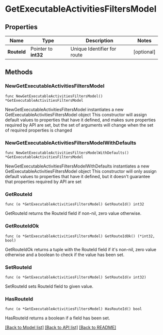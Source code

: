 # GetExecutableActivitiesFiltersModel

## Properties

Name | Type | Description | Notes
------------ | ------------- | ------------- | -------------
**RouteId** | Pointer to **int32** | Unique Identifier for route | [optional] 

## Methods

### NewGetExecutableActivitiesFiltersModel

`func NewGetExecutableActivitiesFiltersModel() *GetExecutableActivitiesFiltersModel`

NewGetExecutableActivitiesFiltersModel instantiates a new GetExecutableActivitiesFiltersModel object
This constructor will assign default values to properties that have it defined,
and makes sure properties required by API are set, but the set of arguments
will change when the set of required properties is changed

### NewGetExecutableActivitiesFiltersModelWithDefaults

`func NewGetExecutableActivitiesFiltersModelWithDefaults() *GetExecutableActivitiesFiltersModel`

NewGetExecutableActivitiesFiltersModelWithDefaults instantiates a new GetExecutableActivitiesFiltersModel object
This constructor will only assign default values to properties that have it defined,
but it doesn't guarantee that properties required by API are set

### GetRouteId

`func (o *GetExecutableActivitiesFiltersModel) GetRouteId() int32`

GetRouteId returns the RouteId field if non-nil, zero value otherwise.

### GetRouteIdOk

`func (o *GetExecutableActivitiesFiltersModel) GetRouteIdOk() (*int32, bool)`

GetRouteIdOk returns a tuple with the RouteId field if it's non-nil, zero value otherwise
and a boolean to check if the value has been set.

### SetRouteId

`func (o *GetExecutableActivitiesFiltersModel) SetRouteId(v int32)`

SetRouteId sets RouteId field to given value.

### HasRouteId

`func (o *GetExecutableActivitiesFiltersModel) HasRouteId() bool`

HasRouteId returns a boolean if a field has been set.


[[Back to Model list]](../README.md#documentation-for-models) [[Back to API list]](../README.md#documentation-for-api-endpoints) [[Back to README]](../README.md)


